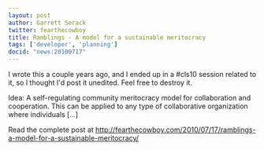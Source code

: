 ```yaml
---
layout: post
author: Garrett Serack
twitter: fearthecowboy
title: Ramblings - A model for a sustainable meritocracy
tags: ['developer', 'planning']
docid: "news:20100717"
---
```



I wrote this a couple years ago, and I ended up in a #cls10 session related to it, so I thought I'd post it unedited. Feel free to destroy it.

Idea: A self-regulating community meritocracy model for collaboration and cooperation. This can be applied to any type of collaborative organization where individuals [...]

Read the complete post at http://fearthecowboy.com/2010/07/17/ramblings-a-model-for-a-sustainable-meritocracy/